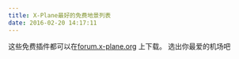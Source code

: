 ```yaml
---
title: X-Plane最好的免费地景列表
date: 2016-02-20 14:17:11
---
```


这些免费插件都可以在[forum.x-plane.org](http://forum.x-plane.org/)
上下载。
选出你最爱的机场吧

